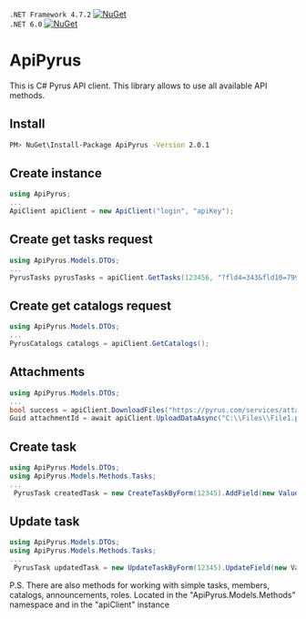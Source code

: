 ```.NET Framework 4.7.2```
[![NuGet](https://zakharovopen.ru/webapp/ApiPyrus.svg)](https://www.nuget.org/packages/ApiPyrus/2.0.1)<br />
 ```.NET 6.0```
[![NuGet](https://zakharovopen.ru/webapp/ApiPyrus_net6.svg)](https://www.nuget.org/packages/ApiPyrus/3.0.0)
# ApiPyrus
This is C# Pyrus API client. This library allows to use all available API methods.
## Install
``` bash
PM> NuGet\Install-Package ApiPyrus -Version 2.0.1
```
## Create instance
```C#
using ApiPyrus;
...
ApiClient apiClient = new ApiClient("login", "apiKey");
```
## Create get tasks request
```C#
using ApiPyrus.Models.DTOs;
...
PyrusTasks pyrusTasks = apiClient.GetTasks(123456, "?fld4=343&fld10=79991112233");
```
## Create get catalogs request
```C#
using ApiPyrus.Models.DTOs;
...
PyrusCatalogs catalogs = apiClient.GetСatalogs();
```
## Attachments
```C#
using ApiPyrus.Models.DTOs;
...
bool success = apiClient.DownloadFiles("https://pyrus.com/services/attachment?id=12345678", "C:\\Files\\File1.png");
Guid attachmentId = await apiClient.UploadDataAsync("C:\\Files\\File1.png");
```
## Create task
```C#
using ApiPyrus.Models.DTOs;
using ApiPyrus.Models.Methods.Tasks;
...
 PyrusTask createdTask = new CreateTaskByForm(12345).AddField(new ValueField(1, new ValueChoice(5))).AddTasksIds(new List<int> { 1, 2, 3}).Send(apiClient);
```
## Update task
```C#
using ApiPyrus.Models.DTOs;
using ApiPyrus.Models.Methods.Tasks;
...
 PyrusTask updatedTask = new UpdateTaskByForm(12345).UpdateField(new ValueField(5, new ValueChoice(2))).AddText("Text").Send(apiClient);
```

P.S. There are also methods for working with simple tasks, members, catalogs, announcements, roles. Located in the "ApiPyrus.Models.Methods" namespace and in the "apiClient" instance
